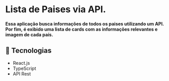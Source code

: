 # Lista de Paises via API.

#### Essa aplicação busca informações de todos os paises utilizando um API. Por fim, é exibido uma lista de cards com as informações relevantes e imagem de cada país.


## 🚀 Tecnologias

- React.js
- TypeScript
- API Rest
